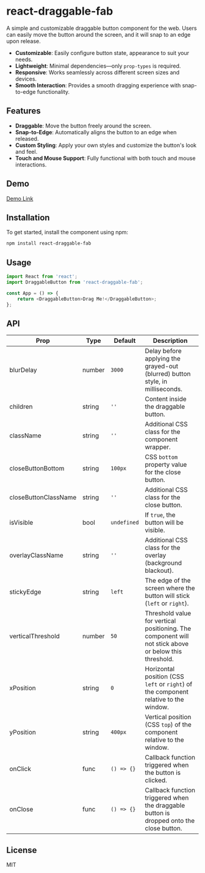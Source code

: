 # react-draggable-fab

A simple and customizable draggable button component for the web. Users can easily move the button around the screen, and it will snap to an edge  upon release.

- **Customizable**: Easily configure button state, appearance to suit your needs.
- **Lightweight**: Minimal dependencies—only `prop-types` is required.
- **Responsive**: Works seamlessly across different screen sizes and devices.
- **Smooth Interaction**: Provides a smooth dragging experience with snap-to-edge  functionality.

## Features

- **Draggable**: Move the button freely around the screen.
- **Snap-to-Edge**: Automatically aligns the button to an edge when released.
- **Custom Styling**: Apply your own styles and customize the button's look and feel.
- **Touch and Mouse Support**: Fully functional with both touch and mouse interactions.

## Demo

<a href="https://react-draggable-fab.vercel.app/" target="_blank" rel="noopener noreferrer">Demo Link</a>

## Installation

To get started, install the component using npm:

```bash
npm install react-draggable-fab
```

## Usage

```js
import React from 'react';
import DraggableButton from 'react-draggable-fab';

const App = () => {
    return <DraggableButton>Drag Me!</DraggableButton>;
};
```

## API

| Prop                 | Type   | Default     | Description                                                                                           |
| -------------------- | ------ | ----------- | ----------------------------------------------------------------------------------------------------- |
| blurDelay            | number | `3000`      | Delay before applying the grayed-out (blurred) button style, in milliseconds.                         |
| children             | string | `''`        | Content inside the draggable button.                                                                  |
| className            | string | `''`        | Additional CSS class for the component wrapper.                                                       |
| closeButtonBottom    | string | `100px`     | CSS `bottom` property value for the close button.                                                     |
| closeButtonClassName | string | `''`        | Additional CSS class for the close button.                                                            |
| isVisible            | bool   | `undefined` | If `true`, the button will be visible.                                                                |
| overlayClassName     | string | `''`        | Additional CSS class for the overlay (background blackout).                                           |
| stickyEdge           | string | `left`      | The edge of the screen where the button will stick (`left` or `right`).                               |
| verticalThreshold    | number | `50`        | Threshold value for vertical positioning. The component will not stick above or below this threshold. |
| xPosition            | string | `0`         | Horizontal position (CSS `left` or `right`) of the component relative to the window.                  |
| yPosition            | string | `400px`     | Vertical position (CSS `top`) of the component relative to the window.                                |
| onClick              | func   | `() => {}`  | Callback function triggered when the button is clicked.                                               |
| onClose              | func   | `() => {}`  | Callback function triggered when the draggable button is dropped onto the close button.               |

## License

MIT
